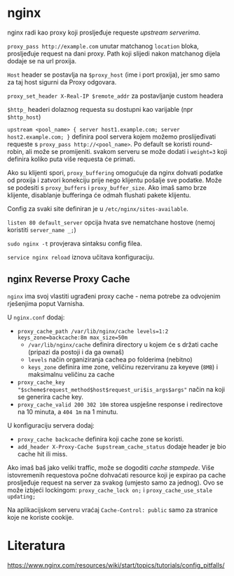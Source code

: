 # nginx

nginx radi kao proxy koji prosljeđuje requeste *upstream serverima*.

`proxy_pass http://example.com` unutar matchanog `location` bloka, prosljeđuje request na dani proxy. Path koji slijedi nakon matchanog dijela dodaje se na url proxija.

`Host` header se postavlja na `$proxy_host` (ime i port proxija), jer smo samo za taj host sigurni da Proxy odgovara.

`proxy_set_header X-Real-IP $remote_addr` za postavljanje custom headera

`$http_` headeri dolaznog requesta su dostupni kao varijable (npr `$http_host`)

`upstream <pool_name> { server host1.example.com; server host2.example.com; }` definira pool servera kojem možemo proslijeđivati requeste s `proxy_pass http://<pool_name>`. Po default se koristi round-robin, ali može se promijeniti. svakom serveru se može dodati i `weight=3` koji definira koliko puta više requesta će primati.

Ako su klijenti spori, `proxy_buffering` omogućuje da nginx dohvati podatke od proxija i zatvori konekciju prije nego klijentu pošalje sve podatke. Može se podesiti s `proxy_buffers` i `proxy_buffer_size`. Ako imaš samo brze klijente, disablanje bufferinga će odmah flushati pakete klijentu.

Config za svaki site definiran je u `/etc/nginx/sites-available`.

`listen 80 default_server` opcija hvata sve nematchane hostove (nemoj koristiti `server_name _;`)

`sudo nginx -t` provjerava sintaksu config filea.

`service nginx reload` iznova učitava konfiguraciju.

## nginx Reverse Proxy Cache

`nginx` ima svoj vlastiti ugrađeni proxy cache - nema potrebe za odvojenim rješenjima poput Varnisha.

U `nginx.conf` dodaj:
* `proxy_cache_path /var/lib/nginx/cache levels=1:2 keys_zone=backcache:8m max_size=50m`
  * `/var/lib/nginx/cache` definira directory u kojem će s držati cache (pripazi da postoji i da ga ownaš)
  * `levels` način organiziranja cachea po folderima (nebitno)
  * `keys_zone` definira ime zone, veličinu rezerviranu za keyeve (`8MB`) i maksimalnu veličinu za cache
* `proxy_cache_key "$scheme$request_method$host$request_uri$is_args$args"` način na koji se generira cache key.
* `proxy_cache_valid 200 302 10m` storea uspješne response i redirectove na 10 minuta, a `404 1m` na 1 minutu.

U konfiguraciju servera dodaj:
* `proxy_cache backcache` definira koji cache zone se koristi.
* `add_header X-Proxy-Cache $upstream_cache_status` dodaje header je bio cache hit ili miss.

Ako imaš baš jako veliki traffic, može se dogoditi *cache stampede*. Više istovremenih requestova počne dohvaćati resource koji je expirao pa cache prosljeđuje request na server za svakog (umjesto samo za jednog). Ovo se može izbjeći lockingom: `proxy_cache_lock on;` i `proxy_cache_use_stale updating;`

Na aplikacijskom serveru vraćaj `Cache-Control: public` samo za stranice koje ne koriste cookije.

# Literatura
https://www.nginx.com/resources/wiki/start/topics/tutorials/config_pitfalls/
